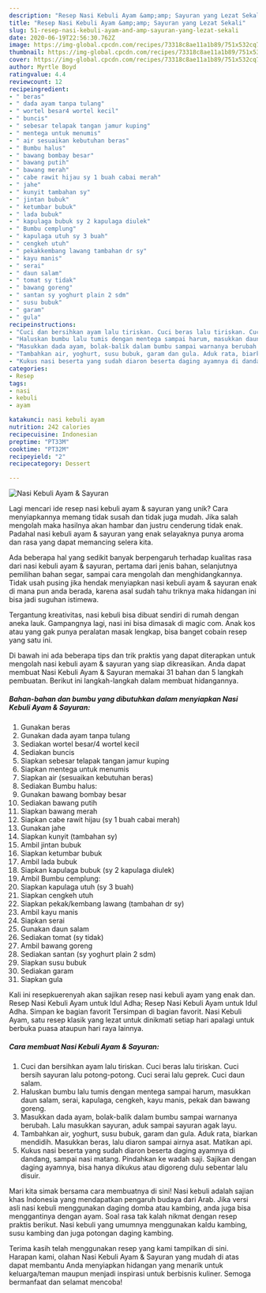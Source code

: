 ```yaml
---
description: "Resep Nasi Kebuli Ayam &amp;amp; Sayuran yang Lezat Sekali"
title: "Resep Nasi Kebuli Ayam &amp;amp; Sayuran yang Lezat Sekali"
slug: 51-resep-nasi-kebuli-ayam-and-amp-sayuran-yang-lezat-sekali
date: 2020-06-19T22:56:30.762Z
image: https://img-global.cpcdn.com/recipes/73318c8ae11a1b89/751x532cq70/nasi-kebuli-ayam-sayuran-foto-resep-utama.jpg
thumbnail: https://img-global.cpcdn.com/recipes/73318c8ae11a1b89/751x532cq70/nasi-kebuli-ayam-sayuran-foto-resep-utama.jpg
cover: https://img-global.cpcdn.com/recipes/73318c8ae11a1b89/751x532cq70/nasi-kebuli-ayam-sayuran-foto-resep-utama.jpg
author: Myrtle Boyd
ratingvalue: 4.4
reviewcount: 12
recipeingredient:
- " beras"
- " dada ayam tanpa tulang"
- " wortel besar4 wortel kecil"
- " buncis"
- " sebesar telapak tangan jamur kuping"
- " mentega untuk menumis"
- " air sesuaikan kebutuhan beras"
- " Bumbu halus"
- " bawang bombay besar"
- " bawang putih"
- " bawang merah"
- " cabe rawit hijau sy 1 buah cabai merah"
- " jahe"
- " kunyit tambahan sy"
- " jintan bubuk"
- " ketumbar bubuk"
- " lada bubuk"
- " kapulaga bubuk sy 2 kapulaga diulek"
- " Bumbu cemplung"
- " kapulaga utuh sy 3 buah"
- " cengkeh utuh"
- " pekakkembang lawang tambahan dr sy"
- " kayu manis"
- " serai"
- " daun salam"
- " tomat sy tidak"
- " bawang goreng"
- " santan sy yoghurt plain 2 sdm"
- " susu bubuk"
- " garam"
- " gula"
recipeinstructions:
- "Cuci dan bersihkan ayam lalu tiriskan. Cuci beras lalu tiriskan. Cuci bersih sayuran lalu potong-potong. Cuci serai lalu geprek. Cuci daun salam."
- "Haluskan bumbu lalu tumis dengan mentega sampai harum, masukkan daun salam, serai, kapulaga, cengkeh, kayu manis, pekak dan bawang goreng."
- "Masukkan dada ayam, bolak-balik dalam bumbu sampai warnanya berubah. Lalu masukkan sayuran, aduk sampai sayuran agak layu."
- "Tambahkan air, yoghurt, susu bubuk, garam dan gula. Aduk rata, biarkan mendidih. Masukkan beras, lalu diaron sampai airnya asat. Matikan api."
- "Kukus nasi beserta yang sudah diaron beserta daging ayamnya di dandang, sampai nasi matang. Pindahkan ke wadah saji. Sajikan dengan daging ayamnya, bisa hanya dikukus atau digoreng dulu sebentar lalu disuir."
categories:
- Resep
tags:
- nasi
- kebuli
- ayam

katakunci: nasi kebuli ayam 
nutrition: 242 calories
recipecuisine: Indonesian
preptime: "PT33M"
cooktime: "PT32M"
recipeyield: "2"
recipecategory: Dessert

---
```



![Nasi Kebuli Ayam &amp; Sayuran](https://img-global.cpcdn.com/recipes/73318c8ae11a1b89/751x532cq70/nasi-kebuli-ayam-sayuran-foto-resep-utama.jpg)

Lagi mencari ide resep nasi kebuli ayam &amp; sayuran yang unik? Cara menyiapkannya memang tidak susah dan tidak juga mudah. Jika salah mengolah maka hasilnya akan hambar dan justru cenderung tidak enak. Padahal nasi kebuli ayam &amp; sayuran yang enak selayaknya punya aroma dan rasa yang dapat memancing selera kita.

Ada beberapa hal yang sedikit banyak berpengaruh terhadap kualitas rasa dari nasi kebuli ayam &amp; sayuran, pertama dari jenis bahan, selanjutnya pemilihan bahan segar, sampai cara mengolah dan menghidangkannya. Tidak usah pusing jika hendak menyiapkan nasi kebuli ayam &amp; sayuran enak di mana pun anda berada, karena asal sudah tahu triknya maka hidangan ini bisa jadi suguhan istimewa.

Tergantung kreativitas, nasi kebuli bisa dibuat sendiri di rumah dengan aneka lauk. Gampangnya lagi, nasi ini bisa dimasak di magic com. Anak kos atau yang gak punya peralatan masak lengkap, bisa banget cobain resep yang satu ini.


Di bawah ini ada beberapa tips dan trik praktis yang dapat diterapkan untuk mengolah nasi kebuli ayam &amp; sayuran yang siap dikreasikan. Anda dapat membuat Nasi Kebuli Ayam &amp; Sayuran memakai 31 bahan dan 5 langkah pembuatan. Berikut ini langkah-langkah dalam membuat hidangannya.

<!--inarticleads1-->

##### Bahan-bahan dan bumbu yang dibutuhkan dalam menyiapkan Nasi Kebuli Ayam &amp; Sayuran:

1. Gunakan  beras
1. Gunakan  dada ayam tanpa tulang
1. Sediakan  wortel besar/4 wortel kecil
1. Sediakan  buncis
1. Siapkan  sebesar telapak tangan jamur kuping
1. Siapkan  mentega untuk menumis
1. Siapkan  air (sesuaikan kebutuhan beras)
1. Sediakan  Bumbu halus:
1. Gunakan  bawang bombay besar
1. Sediakan  bawang putih
1. Siapkan  bawang merah
1. Siapkan  cabe rawit hijau (sy 1 buah cabai merah)
1. Gunakan  jahe
1. Siapkan  kunyit (tambahan sy)
1. Ambil  jintan bubuk
1. Siapkan  ketumbar bubuk
1. Ambil  lada bubuk
1. Siapkan  kapulaga bubuk (sy 2 kapulaga diulek)
1. Ambil  Bumbu cemplung:
1. Siapkan  kapulaga utuh (sy 3 buah)
1. Siapkan  cengkeh utuh
1. Siapkan  pekak/kembang lawang (tambahan dr sy)
1. Ambil  kayu manis
1. Siapkan  serai
1. Gunakan  daun salam
1. Sediakan  tomat (sy tidak)
1. Ambil  bawang goreng
1. Sediakan  santan (sy yoghurt plain 2 sdm)
1. Siapkan  susu bubuk
1. Sediakan  garam
1. Siapkan  gula


Kali ini resepkuerenyah akan sajikan resep nasi kebuli ayam yang enak dan. Resep Nasi Kebuli Ayam untuk Idul Adha; Resep Nasi Kebuli Ayam untuk Idul Adha. Simpan ke bagian favorit Tersimpan di bagian favorit. Nasi Kebuli Ayam, satu resep klasik yang lezat untuk dinikmati setiap hari apalagi untuk berbuka puasa ataupun hari raya lainnya. 

<!--inarticleads2-->

##### Cara membuat Nasi Kebuli Ayam &amp; Sayuran:

1. Cuci dan bersihkan ayam lalu tiriskan. Cuci beras lalu tiriskan. Cuci bersih sayuran lalu potong-potong. Cuci serai lalu geprek. Cuci daun salam.
1. Haluskan bumbu lalu tumis dengan mentega sampai harum, masukkan daun salam, serai, kapulaga, cengkeh, kayu manis, pekak dan bawang goreng.
1. Masukkan dada ayam, bolak-balik dalam bumbu sampai warnanya berubah. Lalu masukkan sayuran, aduk sampai sayuran agak layu.
1. Tambahkan air, yoghurt, susu bubuk, garam dan gula. Aduk rata, biarkan mendidih. Masukkan beras, lalu diaron sampai airnya asat. Matikan api.
1. Kukus nasi beserta yang sudah diaron beserta daging ayamnya di dandang, sampai nasi matang. Pindahkan ke wadah saji. Sajikan dengan daging ayamnya, bisa hanya dikukus atau digoreng dulu sebentar lalu disuir.


Mari kita simak bersama cara membuatnya di sini! Nasi kebuli adalah sajian khas Indonesia yang mendapatkan pengaruh budaya dari Arab. Jika versi asli nasi kebuli menggunakan daging domba atau kambing, anda juga bisa menggantinya dengan ayam. Soal rasa tak kalah nikmat dengan resep praktis berikut. Nasi kebuli yang umumnya menggunakan kaldu kambing, susu kambing dan juga potongan daging kambing. 

Terima kasih telah menggunakan resep yang kami tampilkan di sini. Harapan kami, olahan Nasi Kebuli Ayam &amp; Sayuran yang mudah di atas dapat membantu Anda menyiapkan hidangan yang menarik untuk keluarga/teman maupun menjadi inspirasi untuk berbisnis kuliner. Semoga bermanfaat dan selamat mencoba!
